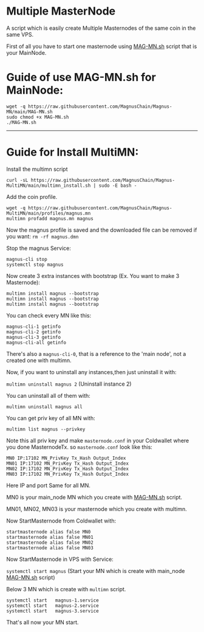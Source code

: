 # Multiple MasterNode

A script which is easily create Multiple Masternodes of the same coin in the same VPS.

First of all you have to start one masternode using <a href="https://github.com/MagnusChain/Magnus-MN/blob/main/MAG-MN.sh">MAG-MN.sh</a> script that is your MainNode.

# Guide of use MAG-MN.sh for MainNode:

```
wget -q https://raw.githubusercontent.com/MagnusChain/Magnus-MN/main/MAG-MN.sh
sudo chmod +x MAG-MN.sh
./MAG-MN.sh
```
***

# Guide for Install MultiMN:

Install the multimn script 

`curl -sL https://raw.githubusercontent.com/MagnusChain/Magnus-MultiMN/main/multimn_install.sh | sudo -E bash -`

Add the coin profile.
```
wget -q https://raw.githubusercontent.com/MagnusChain/Magnus-MultiMN/main/profiles/magnus.mn
multimn profadd magnus.mn magnus
```
Now the magnus profile is saved and the downloaded file can be removed if you want: `rm -rf magnus.dmn`

Stop the magnus Service:
```
magnus-cli stop
systemctl stop magnus
```
Now create 3 extra instances with bootstrap (Ex. You want to make 3 Masternode):
```
multimn install magnus --bootstrap
multimn install magnus --bootstrap
multimn install magnus --bootstrap
```
You can check every MN like this:
```
magnus-cli-1 getinfo
magnus-cli-2 getinfo
magnus-cli-3 getinfo
magnus-cli-all getinfo
```
There's also a `magnus-cli-0`, that is a reference to the 'main node', not a created one with multimn.

Now, if you want to uninstall any instances,then just uninstall it with:

`multimn uninstall magnus 2` (Uninstall instance 2)

You can uninstall all of them with:

`multimn uninstall magnus all`


You can get priv key of all MN with:

`multimn list magnus --privkey`


Note this all priv key and make `masternode.conf` in your Coldwallet where you done MasternodeTx.
so `masternode.conf` look like this:
```
MN0 IP:17102 MN_PrivKey Tx_Hash Output_Index
MN01 IP:17102 MN_PrivKey Tx_Hash Output_Index
MN02 IP:17102 MN_PrivKey Tx_Hash Output_Index
MN03 IP:17102 MN_PrivKey Tx_Hash Output_Index
```

Here IP and port Same for all MN.

MN0 is your main_node MN which you create with <a href="https://github.com/MagnusChain/Magnus-MN/blob/main/MAG-MN.sh">MAG-MN.sh</a> script.

MN01, MN02, MN03 is your masternode which you create with multimn.


Now StartMasternode from Coldwallet with:
```
startmasternode alias false MN0
startmasternode alias false MN01
startmasternode alias false MN02
startmasternode alias false MN03
```

Now StartMasternode in VPS with Service:

`systemctl start magnus` (Start your MN which is create with main_node <a href="https://github.com/MagnusChain/Magnus-MN/blob/main/MAG-MN.sh">MAG-MN.sh</a> script)

Below 3 MN which is create with `multimn` script.
```
systemctl start   magnus-1.service
systemctl start   magnus-2.service
systemctl start   magnus-3.service
```

That's all now your MN start.
